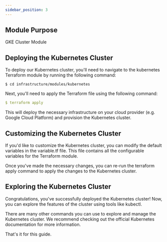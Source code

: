 ```yaml
---
sidebar_position: 3
---
```


## Module Purpose

GKE Cluster Module

## Deploying the Kubernetes Cluster
To deploy our Kubernetes cluster, you'll need to navigate to the kubernetes Terraform module by running the following command:
```
$ cd infrastructure/modules/kubernetes
```
Next, you'll need to apply the Terraform file using the following command:

```yaml
$ terraform apply

```
This will deploy the necessary infrastructure on your cloud provider (e.g. Google Cloud Platform) and provision the Kubernetes cluster.

## Customizing the Kubernetes Cluster
If you'd like to customize the Kubernetes cluster, you can modify the default variables in the variable.tf file. This file contains all the configurable variables for the Terraform module.

Once you've made the necessary changes, you can re-run the terraform apply command to apply the changes to the Kubernetes cluster.


## Exploring the Kubernetes Cluster
Congratulations, you've successfully deployed the Kubernetes cluster! Now, you can explore the features of the cluster using tools like kubectl.

There are many other commands you can use to explore and manage the Kubernetes cluster. We recommend checking out the official Kubernetes documentation for more information.

That's it for this guide.

<!-- type the variable asked for the kubernetes cluster -->